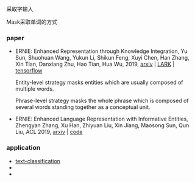 采取字输入

Mask采取单词的方式



### paper

+ ERNIE: Enhanced Representation through Knowledge Integration, Yu Sun, Shuohuan Wang, Yukun Li, Shikun Feng, Xuyi Chen, Han Zhang, Xin Tian, Danxiang Zhu, Hao Tian, Hua Wu, 2019, [arxiv](https://arxiv.org/abs/1904.09223v1) | [LARK](https://github.com/PaddlePaddle/LARK) | [tensorflow](https://github.com/ArthurRizar/tensorflow_ernie)   

  Entity-level strategy masks entities which are usually composed of multiple words.

  Phrase-level strategy masks the whole phrase which is composed of several words standing together as a conceptual unit.

  

+ ERNIE: Enhanced Language Representation with Informative Entities, Zhengyan Zhang, Xu Han, Zhiyuan Liu, Xin Jiang, Maosong Sun, Qun Liu, ACL 2019, [arxiv](https://arxiv.org/abs/1905.07129) | [code](https://github.com/thunlp/ERNIE) 

  

  

### application

+ [text-classification](https://github.com/lonePatient/ERNIE-text-classification-pytorch) 
+ 
+ 







